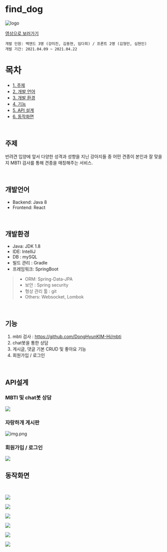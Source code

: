 # find_dog

![logo](src/main/resources/templates/image/logo.png)

[영상으로 보러가기](https://www.youtube.com/watch?v=zX-L3am3so4)

```
개발 인원: 백앤드 3명 (강미진, 김동현, 임다희) / 프론트 2명 (김형민, 심현인)
개발 기간: 2021.04.09 ~ 2021.04.22
```
# 목차

- [1. 주제](#주제)
- [2. 개발 언어](#개발언어)
- [3. 개발 환경](#개발환경)
- [4. 기능](#기능)
- [5. API 설계](#API설계)
- [6. 동작화면](#동작화면)

<br>

## 주제

반려견 입양에 앞서 다양한 성격과 성향을 지닌 강아지들 중 어떤 견종이 본인과 잘 맞을지 MBTI 검사를 통해 견종을 매칭해주는 서비스.

<br>

## 개발언어
- Backend: Java 8
- Frontend: React

<br>

## 개발환경
- Java: JDK 1.8
- IDE: IntelliJ
- DB : mySQL
- 빌드 관리 : Gradle
- 프레임워크: SpringBoot
> - ORM: Spring-Data-JPA
> - 보안 : Spring security
> - 형상 관리 툴 : git
> - Others: Websocket, Lombok

<br>

## 기능

1. mbti 검사 : https://github.com/DongHyunKIM-Hi/mbti
2. chat봇을 통한 상담
3. 게시글, 댓글 기본 CRUD 및 좋아요 기능
4. 회원가입 / 로그인

<br>

## API설계

### MBTI 및 chat봇 상담
![](https://images.velog.io/images/hyundong_kk/post/dc5cb60f-6865-44e7-89ca-fcefa2889844/KakaoTalk_20210421_225440861.png)

### 자랑하개 게시판
![img.png](img.png)

### 회원가입 / 로그인
![](src/main/resources/templates/image/api.png)

## 동작화면

<br>

![](https://images.velog.io/images/hyundong_kk/post/b1561107-34c7-4b38-b2a8-25cc52ca6e4c/image.png)

![](https://images.velog.io/images/hyundong_kk/post/0e2c0846-067b-4182-97f9-16b9d7e6101c/image.png)

![](https://images.velog.io/images/hyundong_kk/post/99743cf2-d53f-4300-a442-742f8fd9c456/image.png)

![](https://images.velog.io/images/hyundong_kk/post/460451f9-f0e6-4b6f-b038-cf7a8e4f4acf/image.png)

![](https://images.velog.io/images/hyundong_kk/post/5b86beb8-12c0-4ac3-ad05-8507cebcb4af/image.png)

![](https://images.velog.io/images/hyundong_kk/post/a63b3982-a470-49d3-8209-a2194d52a670/image.png)


